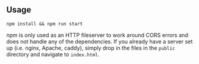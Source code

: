 ## Usage

`npm install && npm run start`

npm is only used as an HTTP fileserver to work around CORS errors and does not handle any of the dependencies. If you already have a server set up (i.e. nginx, Apache, caddy), simply drop in the files in the `public` directory and navigate to `index.html`.

